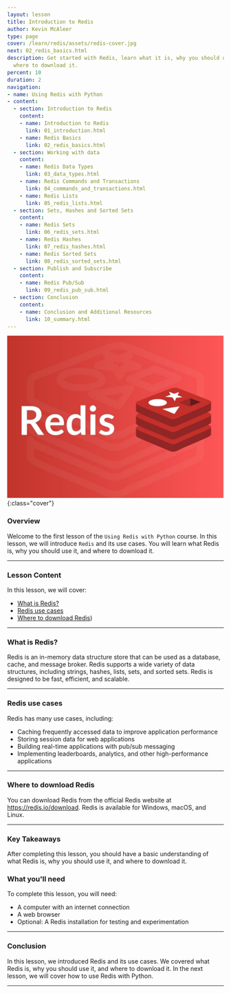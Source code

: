 ```yaml
---
layout: lesson
title: Introduction to Redis
author: Kevin McAleer
type: page
cover: /learn/redis/assets/redis-cover.jpg
next: 02_redis_basics.html
description: Get started with Redis, learn what it is, why you should use it, and
  where to download it.
percent: 10
duration: 2
navigation:
- name: Using Redis with Python
- content:
  - section: Introduction to Redis
    content:
    - name: Introduction to Redis
      link: 01_introduction.html
    - name: Redis Basics
      link: 02_redis_basics.html
  - section: Working with data
    content:
    - name: Redis Data Types
      link: 03_data_types.html
    - name: Redis Commands and Transactions
      link: 04_commands_and_transactions.html
    - name: Redis Lists
      link: 05_redis_lists.html
  - section: Sets, Hashes and Sorted Sets
    content:
    - name: Redis Sets
      link: 06_redis_sets.html
    - name: Redis Hashes
      link: 07_redis_hashes.html
    - name: Redis Sorted Sets
      link: 08_redis_sorted_sets.html
  - section: Publish and Subscribe
    content:
    - name: Redis Pub/Sub
      link: 09_redis_pub_sub.html
  - section: Conclusion
    content:
    - name: Conclusion and Additional Resources
      link: 10_summary.html
---
```



![Cover photo of Redis logo](assets/redis-cover.jpg){:class="cover"}

### Overview

Welcome to the first lesson of the `Using Redis with Python` course. In this lesson, we will introduce `Redis` and its use cases. You will learn what Redis is, why you should use it, and where to download it.

---

### Lesson Content

In this lesson, we will cover:

* [What is Redis?](#what-is-redis)
* [Redis use cases](#redis-use-cases)
* [Where to download Redis](#where-to-download-redis))

---

### What is Redis?

Redis is an in-memory data structure store that can be used as a database, cache, and message broker. Redis supports a wide variety of data structures, including strings, hashes, lists, sets, and sorted sets. Redis is designed to be fast, efficient, and scalable.

---

### Redis use cases

Redis has many use cases, including:

* Caching frequently accessed data to improve application performance
* Storing session data for web applications
* Building real-time applications with pub/sub messaging
* Implementing leaderboards, analytics, and other high-performance applications

---

### Where to download Redis

You can download Redis from the official Redis website at <https://redis.io/download>. Redis is available for Windows, macOS, and Linux.

---

### Key Takeaways

After completing this lesson, you should have a basic understanding of what Redis is, why you should use it, and where to download it.

### What you'll need

To complete this lesson, you will need:

* A computer with an internet connection
* A web browser
* Optional: A Redis installation for testing and experimentation

---

### Conclusion

In this lesson, we introduced Redis and its use cases. We covered what Redis is, why you should use it, and where to download it. In the next lesson, we will cover how to use Redis with Python.

---
